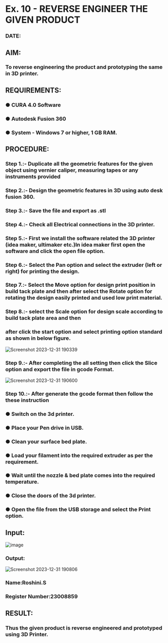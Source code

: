 # Ex. 10 - REVERSE ENGINEER THE GIVEN PRODUCT

### DATE: 

## AIM: 
### To reverse engineering the product and prototyping the same in 3D printer.

## REQUIREMENTS:
### ●	CURA 4.0 Software
### ●	 Autodesk Fusion 360
### ●	 System - Windows 7 or higher, 1 GB RAM.

## PROCEDURE:
### Step 1.:- Duplicate all the geometric features for the given object using vernier caliper, measuring tapes or any instruments provided
### Step 2.:- Design the geometric features in 3D using auto desk fusion 360.
### Step 3.:- Save the file and export as .stl
### Step 4.:- Check all Electrical connections in the 3D printer.
### Step 5.:- First we install the software related the 3D printer (idea maker, ultimaker etc.)In idea maker first open the software and click the open file option.
### Step 6.:- Select the Pan option and select the extruder (left or right) for printing the design.
### Step 7.:- Select the Move option for design print position in build tack plate and then after select the Rotate option for rotating the design easily printed and used low print material.
### Step 8.:- select the Scale option for design scale according to build tack plate area and then
### after click the start option and select printing option standard as shown in below figure.
![Screenshot 2023-12-31 190339](https://github.com/23008859/Ex.-10---REVERSE-ENGINEER-THE-GIVEN-PRODUCT/assets/139117979/564c20a7-76dc-44d2-ab91-f702eba12372)

### Step 9.:- After completing the all setting then click the Slice option and export the file in gcode Format.
![Screenshot 2023-12-31 190600](https://github.com/23008859/Ex.-10---REVERSE-ENGINEER-THE-GIVEN-PRODUCT/assets/139117979/56103686-9ff5-4266-ab8d-fb191f95e98d)

### Step 10.:- After generate the gcode format then follow the these instruction 
  ###   ●	Switch on the 3d printer.
  ###   ●	Place your Pen drive in USB.
  ###   ●	Clean your surface bed plate.
  ###   ●	Load your filament into the required extruder as per the requirement.
  ###   ●	Wait until the nozzle & bed plate comes into the required temperature.
  ###   ●	Close the doors of the 3d printer.
  ###   ●	Open the file from the USB storage and select the Print option.

## Input:
![image](https://github.com/23008859/Ex.-10---REVERSE-ENGINEER-THE-GIVEN-PRODUCT/assets/139117979/aab79338-1582-486f-b613-f2fbfc180924)

### Output:
![Screenshot 2023-12-31 190806](https://github.com/23008859/Ex.-10---REVERSE-ENGINEER-THE-GIVEN-PRODUCT/assets/139117979/a43dd4f2-201d-4c41-9fbd-98ac305af826)


### Name:Roshini.S
### Register Number:23008859

## RESULT:
###   Thus the given product is reverse engineered and prototyped using 3D Printer.

